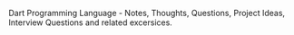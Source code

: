 Dart Programming Language - Notes, Thoughts, Questions, Project Ideas, Interview Questions and related excersices. 

